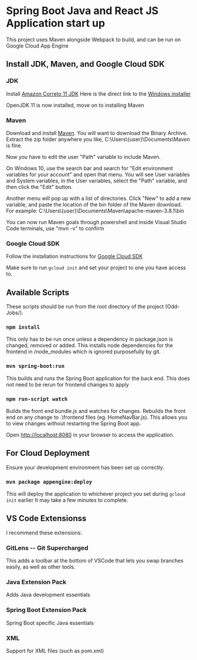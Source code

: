 # Spring Boot Java and React JS Application start up

This project uses Maven alongside Webpack to build, and can be run on Google Cloud App Engine

## Install JDK, Maven, and Google Cloud SDK

### JDK

Install [Amazon Correto 11 JDK](https://docs.aws.amazon.com/corretto/latest/corretto-11-ug/downloads-list.html)
Here is the direct link to the [Windows installer](https://corretto.aws/downloads/latest/amazon-corretto-11-x86-windows-jdk.msi)

OpenJDK 11 is now installed, move on to installing Maven

### Maven

Download and install [Maven](https://maven.apache.org/download.cgi). 
You will want to download the Binary Archive.
Extract the zip folder anywhere you like, C:\Users\\{user}\Documents\Maven is fine.

Now you have to edit the user "Path" variable to include Maven.

On Windows 10, use the search bar and search for "Edit environment variables for your account" and open that menu.
You will see User variables and System variables, in the User variables, select the "Path" variable, and then click the "Edit" button.

Another menu will pop up with a list of directories. Click "New" to add a new variable, and paste the location of the bin folder of the Maven download. 
For example: C:\Users\\{user}\Documents\Maven\apache-maven-3.8.1\bin

You can now run Maven goals through powershell and inside Visual Studio Code terminals, use "mvn -v" to confirm

### Google Cloud SDK

Follow the installation instructions for [Google Cloud SDK](https://cloud.google.com/sdk/docs/install)

Make sure to run `gcloud init` and set your project to one you have access to.

## Available Scripts

These scripts should be run from the root directory of the project (Odd-Jobs/).

### `npm install`

This only has to be run once unless a dependency in package.json is changed, removed or added. 
This installs node dependencies for the frontend in /node_modules which is ignored purposefully by git.

### `mvn spring-boot:run`

This builds and runs the Spring Boot application for the back end. 
This does not need to be rerun for frontend changes to apply

### `npm run-script watch`

Builds the front end bundle.js and watches for changes.
Rebuilds the front end on any change to .\frontend files (eg. HomeNavBar.js).
This allows you to view changes without restarting the Spring Boot app.

Open [http://localhost:8080](http://localhost:8080) in your browser to access the application.

## For Cloud Deployment

Ensure your development environment has been set up correctly.

### `mvn package appengine:deploy`

This will deploy the application to whichever project you set during `gcloud init` earlier
It may take a few minutes to complete.

## VS Code Extensionss

I recommend these extensions:

### GitLens -- Git Supercharged

This adds a toolbar at the bottom of VSCode that lets you swap branches easily, as well as other tools.

### Java Extension Pack

Adds Java development essentials

### Spring Boot Extension Pack

Spring Boot specific Java essentials

### XML 

Support for XML files (such as pom.xml)



